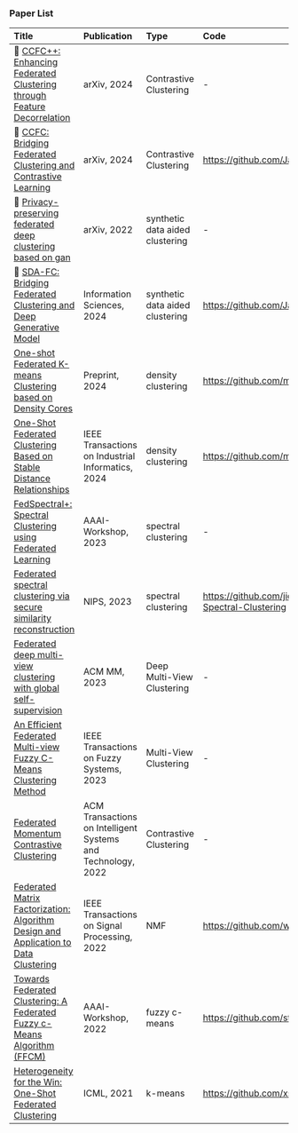 ### Paper List
|    Title    |  Publication  | Type     | Code |
|  :---------  | :------      | :------  | :------ | 
| :triangular_flag_on_post: [CCFC++: Enhancing Federated Clustering through Feature Decorrelation](https://arxiv.org/pdf/2402.12852) | arXiv, 2024 | Contrastive Clustering | - |
| :triangular_flag_on_post: [CCFC: Bridging Federated Clustering and Contrastive Learning](https://arxiv.org/pdf/2401.06634) | arXiv, 2024 | Contrastive Clustering | https://github.com/Jarvisyan/CCFC-pytorch |
| :triangular_flag_on_post: [Privacy-preserving federated deep clustering based on gan](https://arxiv.org/pdf/2211.16965) | arXiv, 2022 | synthetic data aided clustering | -|
| :triangular_flag_on_post: [SDA-FC: Bridging Federated Clustering and Deep Generative Model](https://authors.elsevier.com/c/1jUSm4ZQEFi2c) | Information Sciences, 2024 | synthetic data aided clustering | https://github.com/Jarvisyan/SDA-FC|
| [One-shot Federated K-means Clustering based on Density Cores](https://d197for5662m48.cloudfront.net/documents/publicationstatus/187630/preprint_pdf/7403f405f3423690c27914ccf5c192b7.pdf) | Preprint, 2024 | density clustering | https://github.com/mlyizhang/FKDC|
| [One-Shot Federated Clustering Based on Stable Distance Relationships](https://ieeexplore.ieee.org/document/10634982) | IEEE Transactions on Industrial Informatics, 2024 | density clustering | https://github.com/mlyizhang/nnfc|
| [FedSpectral+: Spectral Clustering using Federated Learning](https://arxiv.org/pdf/2302.02137) | AAAI-Workshop, 2023 | spectral clustering | -|
| [Federated spectral clustering via secure similarity reconstruction](https://proceedings.neurips.cc/paper_files/paper/2023/file/b6cd2650926d332c86a84c48529cc421-Paper-Conference.pdf) | NIPS, 2023 | spectral clustering | https://github.com/jicongfan/Federated-Spectral-Clustering|
| [Federated deep multi-view clustering with global self-supervision](https://arxiv.org/pdf/2309.13697) | ACM MM, 2023 | Deep Multi-View Clustering | -|
| [An Efficient Federated Multi-view Fuzzy C-Means Clustering Method](https://ieeexplore.ieee.org/document/10330655) | IEEE Transactions on Fuzzy Systems, 2023 | Multi-View Clustering | -|
| [Federated Momentum Contrastive Clustering](https://arxiv.org/pdf/2206.05093) | ACM Transactions on Intelligent Systems and Technology, 2022 | Contrastive Clustering | -|
| [Federated Matrix Factorization: Algorithm Design and Application to Data Clustering](https://arxiv.org/pdf/2002.04930) | IEEE Transactions on Signal Processing, 2022 | NMF | https://github.com/wshuai317/FedMF|
| [Towards Federated Clustering: A Federated Fuzzy c-Means Algorithm (FFCM)](https://arxiv.org/pdf/2201.07316) | AAAI-Workshop, 2022 | fuzzy c-means | https://github.com/stallmo/federated_clustering|
| [Heterogeneity for the Win: One-Shot Federated Clustering](http://proceedings.mlr.press/v139/dennis21a/dennis21a.pdf) | ICML, 2021 | k-means | https://github.com/xsaga/kfed-rounded|
